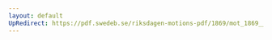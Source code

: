 ```yaml
---
layout: default
UpRedirect: https://pdf.swedeb.se/riksdagen-motions-pdf/1869/mot_1869__ak__00109/mot_1869__ak__00109_001.pdf
---
```

